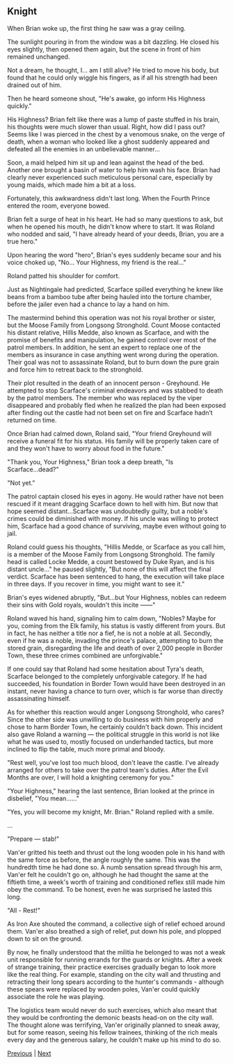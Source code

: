 ## Knight
When Brian woke up, the first thing he saw was a gray ceiling. 

The sunlight pouring in from the window was a bit dazzling. He closed his eyes slightly, then opened them again, but the scene in front of him remained unchanged. 

Not a dream, he thought, I... am I still alive? He tried to move his body, but found that he could only wiggle his fingers, as if all his strength had been drained out of him.

Then he heard someone shout, "He's awake, go inform His Highness quickly."

His Highness? Brian felt like there was a lump of paste stuffed in his brain, his thoughts were much slower than usual. Right, how did I pass out? Seems like I was pierced in the chest by a venomous snake, on the verge of death, when a woman who looked like a ghost suddenly appeared and defeated all the enemies in an unbelievable manner...

Soon, a maid helped him sit up and lean against the head of the bed. Another one brought a basin of water to help him wash his face. Brian had clearly never experienced such meticulous personal care, especially by young maids, which made him a bit at a loss.

Fortunately, this awkwardness didn't last long. When the Fourth Prince entered the room, everyone bowed. 

Brian felt a surge of heat in his heart. He had so many questions to ask, but when he opened his mouth, he didn't know where to start. It was Roland who nodded and said, "I have already heard of your deeds, Brian, you are a true hero."

Upon hearing the word "hero", Brian's eyes suddenly became sour and his voice choked up, "No... Your Highness, my friend is the real..."



Roland patted his shoulder for comfort. 

Just as Nightingale had predicted, Scarface spilled everything he knew like beans from a bamboo tube after being hauled into the torture chamber, before the jailer even had a chance to lay a hand on him. 

The mastermind behind this operation was not his royal brother or sister, but the Moose Family from Longsong Stronghold. Count Moose contacted his distant relative, Hillis Medde, also known as Scarface, and with the promise of benefits and manipulation, he gained control over most of the patrol members. In addition, he sent an expert to replace one of the members as insurance in case anything went wrong during the operation. Their goal was not to assassinate Roland, but to burn down the pure grain and force him to retreat back to the stronghold. 

Their plot resulted in the death of an innocent person - Greyhound. He attempted to stop Scarface's criminal endeavors and was stabbed to death by the patrol members. The member who was replaced by the viper disappeared and probably fled when he realized the plan had been exposed after finding out the castle had not been set on fire and Scarface hadn’t returned on time. 

Once Brian had calmed down, Roland said, "Your friend Greyhound will receive a funeral fit for his status. His family will be properly taken care of and they won't have to worry about food in the future." 

"Thank you, Your Highness," Brian took a deep breath, "Is Scarface...dead?" 

"Not yet." 

The patrol captain closed his eyes in agony. He would rather have not been rescued if it meant dragging Scarface down to hell with him. But now that hope seemed distant...Scarface was undoubtedly guilty, but a noble's crimes could be diminished with money. If his uncle was willing to protect him, Scarface had a good chance of surviving, maybe even without going to jail. 

Roland could guess his thoughts, "Hillis Medde, or Scarface as you call him, is a member of the Moose Family from Longsong Stronghold. The family head is called Locke Medde, a count bestowed by Duke Ryan, and is his distant uncle..." he paused slightly, "But none of this will affect the final verdict. Scarface has been sentenced to hang, the execution will take place in three days. If you recover in time, you might want to see it."



Brian's eyes widened abruptly, "But...but Your Highness, nobles can redeem their sins with Gold royals, wouldn't this incite ——"

Roland waved his hand, signaling him to calm down, "Nobles? Maybe for you, coming from the Elk family, his status is vastly different from yours. But in fact, he has neither a title nor a fief, he is not a noble at all. Secondly, even if he was a noble, invading the prince's palace, attempting to burn the stored grain, disregarding the life and death of over 2,000 people in Border Town, these three crimes combined are unforgivable."

If one could say that Roland had some hesitation about Tyra's death, Scarface belonged to the completely unforgivable category. If he had succeeded, his foundation in Border Town would have been destroyed in an instant, never having a chance to turn over, which is far worse than directly assassinating himself.

As for whether this reaction would anger Longsong Stronghold, who cares? Since the other side was unwilling to do business with him properly and chose to harm Border Town, he certainly couldn't back down. This incident also gave Roland a warning — the political struggle in this world is not like what he was used to, mostly focused on underhanded tactics, but more inclined to flip the table, much more primal and bloody.

"Rest well, you've lost too much blood, don't leave the castle. I've already arranged for others to take over the patrol team's duties. After the Evil Months are over, I will hold a knighting ceremony for you."

"Your Highness," hearing the last sentence, Brian looked at the prince in disbelief, "You mean......"

"Yes, you will become my knight, Mr. Brian." Roland replied with a smile.

...

"Prepare — stab!"



Van'er gritted his teeth and thrust out the long wooden pole in his hand with the same force as before, the angle roughly the same. This was the hundredth time he had done so. A numb sensation spread through his arm, Van'er felt he couldn't go on, although he had thought the same at the fiftieth time, a week's worth of training and conditioned reflex still made him obey the command. To be honest, even he was surprised he lasted this long.



"All - Rest!"



As Iron Axe shouted the command, a collective sigh of relief echoed around them. Van'er also breathed a sigh of relief, put down his pole, and plopped down to sit on the ground.



By now, he finally understood that the militia he belonged to was not a weak unit responsible for running errands for the guards or knights. After a week of strange training, their practice exercises gradually began to look more like the real thing. For example, standing on the city wall and thrusting and retracting their long spears according to the hunter's commands - although these spears were replaced by wooden poles, Van'er could quickly associate the role he was playing.



The logistics team would never do such exercises, which also meant that they would be confronting the demonic beasts head-on on the city wall. The thought alone was terrifying, Van'er originally planned to sneak away, but for some reason, seeing his fellow trainees, thinking of the rich meals every day and the generous salary, he couldn't make up his mind to do so.





[Previous](CH0031.md) | [Next](CH0033.md)
